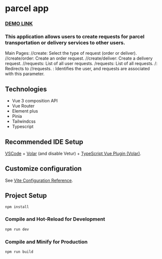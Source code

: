 # parcel app

### [DEMO LINK](https://nazarmatsevych.github.io/create-parcel-app/#/)

### This application allows users to create requests for parcel transportation or delivery services to other users.

Main Pages:
/<id>/create: Select the type of request (order or deliver).
/<id>/create/order: Create an order request.
/<id>/create/deliver: Create a delivery request.
/<id>/requests: List of all user requests.
/requests: List of all requests.
/<id>: Redirects to /<id>/requests.
<id>: Identifies the user, and requests are associated with this parameter.

## Technologies

* Vue 3 composition API
* Vue Router
* Element plus
* Pinia
* Tailwindcss
* Typescript


## Recommended IDE Setup

[VSCode](https://code.visualstudio.com/) + [Volar](https://marketplace.visualstudio.com/items?itemName=Vue.volar) (and disable Vetur) + [TypeScript Vue Plugin (Volar)](https://marketplace.visualstudio.com/items?itemName=Vue.vscode-typescript-vue-plugin).

## Customize configuration

See [Vite Configuration Reference](https://vitejs.dev/config/).

## Project Setup

```sh
npm install
```

### Compile and Hot-Reload for Development

```sh
npm run dev
```

### Compile and Minify for Production

```sh
npm run build
```
